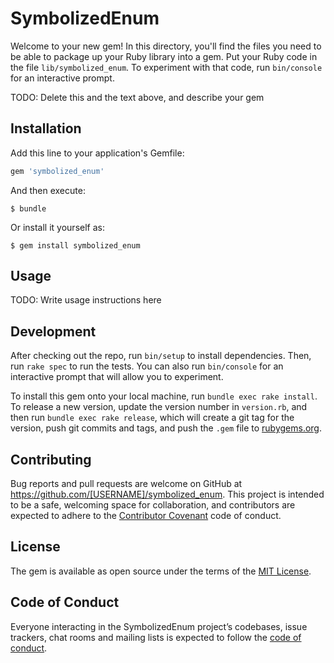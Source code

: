 # SymbolizedEnum

Welcome to your new gem! In this directory, you'll find the files you need to be able to package up your Ruby library into a gem. Put your Ruby code in the file `lib/symbolized_enum`. To experiment with that code, run `bin/console` for an interactive prompt.

TODO: Delete this and the text above, and describe your gem

## Installation

Add this line to your application's Gemfile:

```ruby
gem 'symbolized_enum'
```

And then execute:

    $ bundle

Or install it yourself as:

    $ gem install symbolized_enum

## Usage

TODO: Write usage instructions here

## Development

After checking out the repo, run `bin/setup` to install dependencies. Then, run `rake spec` to run the tests. You can also run `bin/console` for an interactive prompt that will allow you to experiment.

To install this gem onto your local machine, run `bundle exec rake install`. To release a new version, update the version number in `version.rb`, and then run `bundle exec rake release`, which will create a git tag for the version, push git commits and tags, and push the `.gem` file to [rubygems.org](https://rubygems.org).

## Contributing

Bug reports and pull requests are welcome on GitHub at https://github.com/[USERNAME]/symbolized_enum. This project is intended to be a safe, welcoming space for collaboration, and contributors are expected to adhere to the [Contributor Covenant](http://contributor-covenant.org) code of conduct.

## License

The gem is available as open source under the terms of the [MIT License](https://opensource.org/licenses/MIT).

## Code of Conduct

Everyone interacting in the SymbolizedEnum project’s codebases, issue trackers, chat rooms and mailing lists is expected to follow the [code of conduct](https://github.com/[USERNAME]/symbolized_enum/blob/master/CODE_OF_CONDUCT.md).

